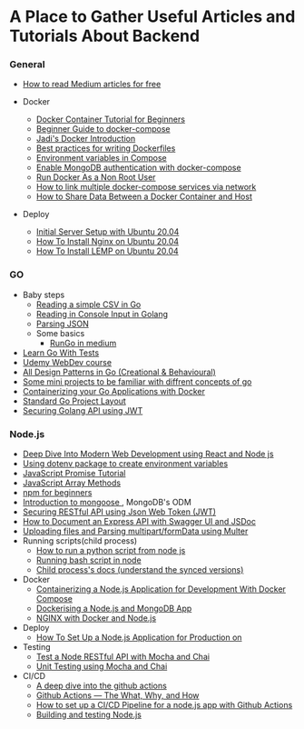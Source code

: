 # A Place to Gather Useful Articles and Tutorials About Backend
### General
- [How to read Medium articles for free](https://www.quora.com/How-do-I-read-Medium-articles-for-free)

- Docker
  - [Docker Container Tutorial for Beginners](https://www.freecodecamp.org/news/what-is-docker-used-for-a-docker-container-tutorial-for-beginners/)
  - [Beginner Guide to docker-compose](https://www.freecodecamp.org/news/a-beginners-guide-to-docker-how-to-create-a-client-server-side-with-docker-compose-12c8cf0ae0aa/)
  - [Jadi's Docker Introduction](https://www.youtube.com/watch?v=_jKNnHROiC0)
  - [Best practices for writing Dockerfiles](https://docs.docker.com/develop/develop-images/dockerfile_best-practices/)
  - [Environment variables in Compose](https://docs.docker.com/compose/environment-variables/)
  - [Enable MongoDB authentication with docker-compose](https://dev.to/efe136/how-to-enable-mongodb-authentication-with-docker-compose-2nbp)
  - [Run Docker As a Non Root User](https://www.thegeekdiary.com/run-docker-as-a-non-root-user/)
  - [How to link multiple docker-compose services via network](https://tjtelan.com/blog/how-to-link-multiple-docker-compose-via-network/)
  - [How to Share Data Between a Docker Container and Host](https://thenewstack.io/docker-basics-how-to-share-data-between-a-docker-container-and-host/)
- Deploy 
  - [Initial Server Setup with Ubuntu 20.04](https://www.digitalocean.com/community/tutorials/initial-server-setup-with-ubuntu-20-04)
  - [How To Install Nginx on Ubuntu 20.04](https://www.digitalocean.com/community/tutorials/how-to-install-nginx-on-ubuntu-20-04)
  - [How To Install LEMP on Ubuntu 20.04](https://www.digitalocean.com/community/tutorials/how-to-install-linux-nginx-mysql-php-lemp-stack-on-ubuntu-20-04)
###  GO
- Baby steps
  - [Reading a simple CSV in Go](https://ankurraina.medium.com/reading-a-simple-csv-in-go-36d7a269cecd)
  - [Reading in Console Input in Golang](https://tutorialedge.net/golang/reading-console-input-golang/)
  - [Parsing JSON](https://www.sohamkamani.com/golang/parsing-json/)
  - Some basics
    - [RunGo in medium](https://medium.com/rungo)
- [Learn Go With Tests ](https://quii.gitbook.io/learn-go-with-tests/)
- [Udemy WebDev course ](https://www.udemy.com/course/go-programming-language/)
- [All Design Patterns in Go (Creational & Behavioural)](https://golangbyexample.com/all-design-patterns-golang/)
- [Some mini projects to be familiar with diffrent concepts of go](https://github.com/gophercises)
- [Containerizing your Go Applications with Docker](https://tutorialedge.net/golang/go-docker-tutorial/)
- [Standard Go Project Layout](https://github.com/golang-standards/project-layout)
- [Securing Golang API using JWT](https://medium.com/@Raulgzm/securing-golang-api-using-json-web-token-jwt-2dc363792a48)

###  Node.js
- [Deep Dive Into Modern Web Development using React and Node js](https://fullstackopen.com/en/)
- [Using dotenv package to create environment variables](https://medium.com/@thejasonfile/using-dotenv-package-to-create-environment-variables-33da4ac4ea8f)
- [JavaScript Promise Tutorial](https://www.freecodecamp.org/news/javascript-es6-promises-for-beginners-resolve-reject-and-chaining-explained/)
- [JavaScript Array Methods](https://medium.com/@mandeepkaur1/a-list-of-javascript-array-methods-145d09dd19a0)
- [npm for beginners](https://www.freecodecamp.org/news/what-is-npm-a-node-package-manager-tutorial-for-beginners/)
- [Introduction to mongoose ](https://medium.com/free-code-camp/introduction-to-mongoose-for-mongodb-d2a7aa593c57), MongoDB's ODM 
- [Securing RESTful API using Json Web Token (JWT) ](https://www.freecodecamp.org/news/securing-node-js-restful-apis-with-json-web-tokens-9f811a92bb52/)
- [How to Document an Express API with Swagger UI and JSDoc](https://dev.to/kabartolo/how-to-document-an-express-api-with-swagger-ui-and-jsdoc-50do)
- [Uploading files and Parsing multipart/formData using Multer](https://medium.com/@svibhuti22/file-upload-with-multer-in-node-js-and-express-5bc76073419f)
- Running scripts(child process)
  - [How to run a python script from node js](https://medium.com/swlh/run-python-script-from-node-js-and-send-data-to-browser-15677fcf199f)
  - [Running bash script in node](https://stackabuse.com/executing-shell-commands-with-node-js/)
  - [Child process's docs (understand the synced versions)](https://nodejs.org/api/child_process.html#child_process_child_process_spawnsync_command_args_options)
- Docker
  - [Containerizing a Node.js Application for Development With Docker Compose](https://www.digitalocean.com/community/tutorials/containerizing-a-node-js-application-for-development-with-docker-compose)
  - [Dockerising a Node.js and MongoDB App](https://medium.com/statuscode/dockerising-a-node-js-and-mongodb-app-d22047e2806f)
  - [NGINX with Docker and Node.js](https://ashwin9798.medium.com/nginx-with-docker-and-node-js-a-beginners-guide-434fe1216b6b)
- Deploy
  - [How To Set Up a Node.js Application for Production on](https://www.digitalocean.com/community/tutorials/how-to-set-up-a-node-js-application-for-production-on-ubuntu-20-04#prerequisites)
- Testing 
  - [Test a Node RESTful API with Mocha and Chai](https://www.digitalocean.com/community/tutorials/test-a-node-restful-api-with-mocha-and-chai#a-better-test)
  - [Unit Testing using Mocha and Chai](https://codeburst.io/javascript-unit-testing-using-mocha-and-chai-1d97d9f18e71)
- CI/CD 
  - [A deep dive into the github actions](https://medium.com/better-programming/a-deep-dive-into-github-actions-51e234da0c50)
  - [Github Actions — The What, Why, and How](https://medium.com/better-programming/github-actions-the-what-why-and-how-3868d5a86292)
  - [How to set up a CI/CD Pipeline for a node.js app with Github Actions](https://dev.to/chathula/how-to-set-up-a-ci-cd-pipeline-for-a-node-js-app-with-github-actions-32h0)  
  - [Building and testing Node.js](https://docs.github.com/en/actions/creating-actions/creating-a-docker-container-action)
